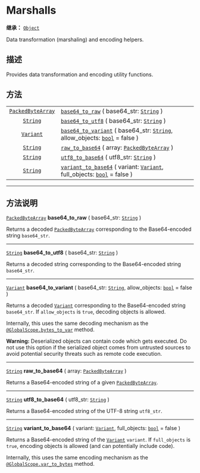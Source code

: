 <!-- ⚠ 请勿编辑本文件 ⚠ -->
<!-- 本文档使用脚本从 WeDot 引擎源码仓库生成。 -->
<!-- 生成脚本：https://github.com/WeDot-Engine/WeDot/tree/master/doc/tools/make_md.py； -->
<!-- 原文件：https://github.com/WeDot-Engine/WeDot/tree/master/doc/classes/Marshalls.xml。 -->

<div id="_class_marshalls"></div>

# Marshalls

**继承：** [`Object`](class_object.md)

Data transformation (marshaling) and encoding helpers.

## 描述

Provides data transformation and encoding utility functions.

## 方法

|||
|:-:|:--|
| [`PackedByteArray`](class_packedbytearray.md) | [`base64_to_raw`](class_marshalls.md#class_marshalls_method_base64_to_raw) ( base64_str: [`String`](class_string.md) )                                                         |
| [`String`](class_string.md)                   | [`base64_to_utf8`](class_marshalls.md#class_marshalls_method_base64_to_utf8) ( base64_str: [`String`](class_string.md) )                                                       |
| [`Variant`](class_variant.md)                 | [`base64_to_variant`](class_marshalls.md#class_marshalls_method_base64_to_variant) ( base64_str: [`String`](class_string.md), allow_objects: [`bool`](class_bool.md) = false ) |
| [`String`](class_string.md)                   | [`raw_to_base64`](class_marshalls.md#class_marshalls_method_raw_to_base64) ( array: [`PackedByteArray`](class_packedbytearray.md) )                                            |
| [`String`](class_string.md)                   | [`utf8_to_base64`](class_marshalls.md#class_marshalls_method_utf8_to_base64) ( utf8_str: [`String`](class_string.md) )                                                         |
| [`String`](class_string.md)                   | [`variant_to_base64`](class_marshalls.md#class_marshalls_method_variant_to_base64) ( variant: [`Variant`](class_variant.md), full_objects: [`bool`](class_bool.md) = false )   |

<!-- rst-class:: classref-section-separator -->

---

## 方法说明

<div id="_class_marshalls_method_base64_to_raw"></div>

[`PackedByteArray`](class_packedbytearray.md) **base64_to_raw** ( base64_str: [`String`](class_string.md) )<div id="class_marshalls_method_base64_to_raw"></div>

Returns a decoded [`PackedByteArray`](class_packedbytearray.md) corresponding to the Base64-encoded string `base64_str`.

<!-- rst-class:: classref-item-separator -->

---

<div id="_class_marshalls_method_base64_to_utf8"></div>

[`String`](class_string.md) **base64_to_utf8** ( base64_str: [`String`](class_string.md) )<div id="class_marshalls_method_base64_to_utf8"></div>

Returns a decoded string corresponding to the Base64-encoded string `base64_str`.

<!-- rst-class:: classref-item-separator -->

---

<div id="_class_marshalls_method_base64_to_variant"></div>

[`Variant`](class_variant.md) **base64_to_variant** ( base64_str: [`String`](class_string.md), allow_objects: [`bool`](class_bool.md) = false )<div id="class_marshalls_method_base64_to_variant"></div>

Returns a decoded [`Variant`](class_variant.md) corresponding to the Base64-encoded string `base64_str`. If `allow_objects` is `true`, decoding objects is allowed.

Internally, this uses the same decoding mechanism as the [`@GlobalScope.bytes_to_var`](class_@globalscope.md#class_@globalscope_method_bytes_to_var) method.

 **Warning:** Deserialized objects can contain code which gets executed. Do not use this option if the serialized object comes from untrusted sources to avoid potential security threats such as remote code execution.

<!-- rst-class:: classref-item-separator -->

---

<div id="_class_marshalls_method_raw_to_base64"></div>

[`String`](class_string.md) **raw_to_base64** ( array: [`PackedByteArray`](class_packedbytearray.md) )<div id="class_marshalls_method_raw_to_base64"></div>

Returns a Base64-encoded string of a given [`PackedByteArray`](class_packedbytearray.md).

<!-- rst-class:: classref-item-separator -->

---

<div id="_class_marshalls_method_utf8_to_base64"></div>

[`String`](class_string.md) **utf8_to_base64** ( utf8_str: [`String`](class_string.md) )<div id="class_marshalls_method_utf8_to_base64"></div>

Returns a Base64-encoded string of the UTF-8 string `utf8_str`.

<!-- rst-class:: classref-item-separator -->

---

<div id="_class_marshalls_method_variant_to_base64"></div>

[`String`](class_string.md) **variant_to_base64** ( variant: [`Variant`](class_variant.md), full_objects: [`bool`](class_bool.md) = false )<div id="class_marshalls_method_variant_to_base64"></div>

Returns a Base64-encoded string of the [`Variant`](class_variant.md) `variant`. If `full_objects` is `true`, encoding objects is allowed (and can potentially include code).

Internally, this uses the same encoding mechanism as the [`@GlobalScope.var_to_bytes`](class_@globalscope.md#class_@globalscope_method_var_to_bytes) method.

[^virtual]: 本方法通常需要用户覆盖才能生效。
[^const]: 本方法无副作用，不会修改该实例的任何成员变量。
[^vararg]: 本方法除了能接受在此处描述的参数外，还能够继续接受任意数量的参数。
[^constructor]: 本方法用于构造某个类型。
[^static]: 调用本方法无需实例，可直接使用类名进行调用。
[^operator]: 本方法描述的是使用本类型作为左操作数的有效运算符。
[^bitfield]: 这个值是由下列位标志构成位掩码的整数。
[^void]: 无返回值。
